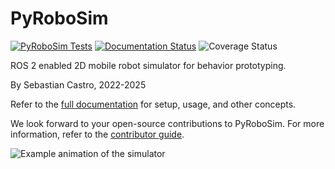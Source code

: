 # PyRoboSim

[![PyRoboSim Tests](https://github.com/sea-bass/pyrobosim/actions/workflows/tests.yml/badge.svg?branch=main)](https://github.com/sea-bass/pyrobosim/actions/workflows/tests.yml)
[![Documentation Status](https://readthedocs.org/projects/pyrobosim/badge/?version=latest)](https://pyrobosim.readthedocs.io/en/latest/?badge=latest)
![Coverage Status](https://img.shields.io/endpoint?url=https://gist.githubusercontent.com/sea-bass/3761a8aa05af7b0e8c84210b9d103df8/raw/pyrobosim-test-coverage.json)

ROS 2 enabled 2D mobile robot simulator for behavior prototyping.

By Sebastian Castro, 2022-2025

Refer to the [full documentation](https://pyrobosim.readthedocs.io/) for setup, usage, and other concepts.

We look forward to your open-source contributions to PyRoboSim.
For more information, refer to the [contributor guide](CONTRIBUTING.md).

![Example animation of the simulator](docs/source/media/pyrobosim_demo.gif)
